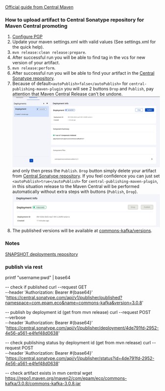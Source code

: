 [Official guide from Central Maven](https://central.sonatype.org/publish/publish-portal-maven/)

### How to upload artifact to Central Sonatype repository for Maven Central promoting

  1. [Configure PGP](https://central.sonatype.org/pages/working-with-pgp-signatures.html)
  2. Update your maven settings.xml with valid values (See settings.xml for the quick help).
  3. `mvn release:clean release:prepare`.
  4. After successful run you will be able to find tag in the vcs for new version of your artifact.
  4. `mvn release:perform`.
  5. After successful run you will be able to find your artifact in the [Central Sonatype repository](https://central.sonatype.com/publishing/deployments).
  6. Because of default`<autoPublish>false</autoPublish>` for `central-publishing-maven-plugin` 
  you will see 2 buttons `Drop` and `Publish`, pay attention that Maven Central Release can't be 
     undone.
  ![publish_deployment.png](assets/publish_deployment.png)and only then press the `Publish`. 
     `Drop` button simply delete your artifact from
     [Central Sonatype repository](https://central.sonatype.com/publishing/deployments). If you feel confidence you can just set
  `<autoPublish>true</autoPublish>` for `central-publishing-maven-plugin`, in this situation 
   release to the Maven Central will be performed automatically without extra steps with buttons (`Publish`, `Drop`).
  ![assets/published_artifact.png](assets/published_artifact.png)
   7. The published versions will be available at [commons-kafka/versions](https://central.sonatype.com/artifact/com.epam.eco/commons-kafka/versions).
### Notes

[SNAPSHOT deployments repository](https://central.sonatype.org/publish/publish-portal-snapshots/)


### publish via rest
printf "username:pwd" | base64

-- check if published
curl --request GET \
--header 'Authorization: Bearer #{base64}' \
'https://central.sonatype.com/api/v1/publisher/published?namespace=com.epam.eco&name=commons-kafka&version=3.0.8'


-- publish by deployment id (get from mvn release)
curl --request POST \
--verbose \
--header 'Authorization: Bearer #{base64}' \
'https://central.sonatype.com/api/v1/publisher/deployment/4de791fd-2952-4e56-a561-e4fef48d0638'


-- check publishing status by deployment id (get from mvn release)
curl --request POST \
--header 'Authorization: Bearer #{base64}' \
'https://central.sonatype.com/api/v1/publisher/status?id=4de791fd-2952-4e56-a561-e4fef48d0638'

-- check artifact exists in mvn central
wget https://repo1.maven.org/maven2/com/epam/eco/commons-kafka/3.0.8/commons-kafka-3.0.8.jar